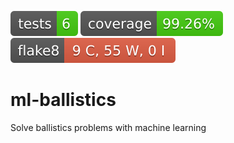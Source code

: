[![Tests Status](badges/tests-badge.svg?dummy=8484744)](https://louis-pujol.github.io/ml-ballistics/reports/junit/report.html?sort=result) [![Coverage Status](badges/coverage-badge.svg?dummy=8484744)](https://louis-pujol.github.io/ml-ballistics/reports/coverage/htmlcov/index.html) [![Flake8 Status](badges/flake8-badge.svg?dummy=8484744)](https://louis-pujol.github.io/ml-ballistics/reports/flake8/index.html)

# ml-ballistics
Solve ballistics problems with machine learning
